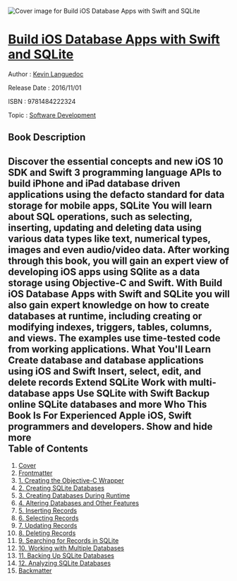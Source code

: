 ![Cover image for Build iOS Database Apps with Swift and SQLite](https://imgdetail.ebookreading.net/cover/cover/software_development/EB9781484222324.jpg)

[Build iOS Database Apps with Swift and SQLite](https://ebookreading.net/view/book/Build+iOS+Database+Apps+with+Swift+and+SQLite-EB9781484222324_1.html "Build iOS Database Apps with Swift and SQLite")
====================================================================================================================

Author : [Kevin Languedoc](https://ebookreading.net/search/author/Kevin+Languedoc)

Release Date : 2016/11/01

ISBN : 9781484222324

Topic : [Software Development](https://ebookreading.net/search/category/software-development)

Book Description
-----------------

 Discover the essential concepts and new iOS 10 SDK and Swift 3 programming language APIs to build iPhone and iPad database driven applications using the defacto standard for data storage for mobile apps, SQLite
You will learn about SQL operations, such as selecting, inserting, updating and deleting data using various data types like text, numerical types, images and even audio/video data. After working through this book, you will gain an expert view of developing iOS apps using SQlite as a data storage using Objective-C and Swift.
With Build iOS Database Apps with Swift and SQLite you will also gain expert knowledge on how to create databases at runtime, including creating or modifying indexes, triggers, tables, columns, and views. The examples use time-tested code from working applications.
What You'll Learn
Create database and database applications using iOS and Swift
Insert, select, edit, and delete records
Extend SQLite
Work with multi-database apps
Use SQLite with Swift
Backup online SQLite databases and more
Who This Book Is For
Experienced Apple iOS, Swift programmers and developers.
        Show and hide more                
Table of Contents
-----------------

1. [Cover](https://ebookreading.net/view/book/Build+iOS+Database+Apps+with+Swift+and+SQLite-EB9781484222324_1.html)
1. [Frontmatter](https://ebookreading.net/view/book/Build+iOS+Database+Apps+with+Swift+and+SQLite-EB9781484222324_2.html)
1. [1. Creating the Objective-C Wrapper](https://ebookreading.net/view/book/Build+iOS+Database+Apps+with+Swift+and+SQLite-EB9781484222324_3.html)
1. [2. Creating SQLite Databases](https://ebookreading.net/view/book/Build+iOS+Database+Apps+with+Swift+and+SQLite-EB9781484222324_4.html)
1. [3. Creating Databases During Runtime](https://ebookreading.net/view/book/Build+iOS+Database+Apps+with+Swift+and+SQLite-EB9781484222324_5.html)
1. [4. Altering Databases and Other Features](https://ebookreading.net/view/book/Build+iOS+Database+Apps+with+Swift+and+SQLite-EB9781484222324_6.html)
1. [5. Inserting Records](https://ebookreading.net/view/book/Build+iOS+Database+Apps+with+Swift+and+SQLite-EB9781484222324_7.html)
1. [6. Selecting Records](https://ebookreading.net/view/book/Build+iOS+Database+Apps+with+Swift+and+SQLite-EB9781484222324_8.html)
1. [7. Updating Records](https://ebookreading.net/view/book/Build+iOS+Database+Apps+with+Swift+and+SQLite-EB9781484222324_9.html)
1. [8. Deleting Records](https://ebookreading.net/view/book/Build+iOS+Database+Apps+with+Swift+and+SQLite-EB9781484222324_10.html)
1. [9. Searching for Records in SQLite](https://ebookreading.net/view/book/Build+iOS+Database+Apps+with+Swift+and+SQLite-EB9781484222324_11.html)
1. [10. Working with Multiple Databases](https://ebookreading.net/view/book/Build+iOS+Database+Apps+with+Swift+and+SQLite-EB9781484222324_12.html)
1. [11. Backing Up SQLite Databases](https://ebookreading.net/view/book/Build+iOS+Database+Apps+with+Swift+and+SQLite-EB9781484222324_13.html)
1. [12. Analyzing SQLite Databases](https://ebookreading.net/view/book/Build+iOS+Database+Apps+with+Swift+and+SQLite-EB9781484222324_14.html)
1. [Backmatter](https://ebookreading.net/view/book/Build+iOS+Database+Apps+with+Swift+and+SQLite-EB9781484222324_15.html)

